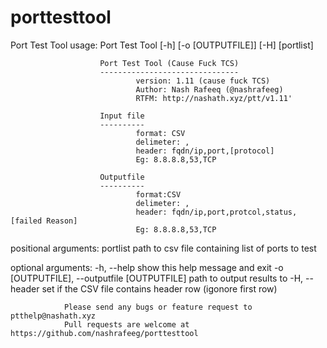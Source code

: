 # porttesttool
Port Test Tool
usage: Port Test Tool [-h] [-o [OUTPUTFILE]] [-H] [portlist]

                        Port Test Tool (Cause Fuck TCS)
                        -------------------------------
                                version: 1.11 (cause fuck TCS)
                                Author: Nash Rafeeq (@nashrafeeg)
                                RTFM: http://nashath.xyz/ptt/v1.11'

                        Input file
                        ----------
                                format: CSV
                                delimeter: ,
                                header: fqdn/ip,port,[protocol]
                                Eg: 8.8.8.8,53,TCP

                        Outputfile
                        ----------
                                format:CSV
                                delimeter: ,
                                header: fqdn/ip,port,protcol,status,[failed Reason]
                                Eg: 8.8.8.8,53,TCP


positional arguments:
  portlist              path to csv file containing list of ports to test

optional arguments:
  -h, --help            show this help message and exit
  -o [OUTPUTFILE], --outputfile [OUTPUTFILE]
                        path to output results to
  -H, --header          set if the CSV file contains header row (igonore first
                        row)

                Please send any bugs or feature request to ptthelp@nashath.xyz
                Pull requests are welcome at https://github.com/nashrafeeg/porttesttool
